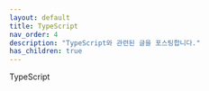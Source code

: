 ```yaml
---
layout: default
title: TypeScript
nav_order: 4
description: "TypeScript와 관련된 글을 포스팅합니다."
has_children: true
---
```

TypeScript